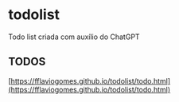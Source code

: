 # todolist
Todo list criada com auxílio do ChatGPT

## TODOS
[https://fflaviogomes.github.io/todolist/todo.html](https://fflaviogomes.github.io/todolist/todo.html)
